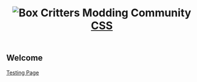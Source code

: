 <header class="bg-green text-white">
	<div class="container">
		<div class="site-head">
			<h1 class="site-title"><img class="toggler" src="https://res.boxcrittersmods.ga/bcmc-white-logo.png"
					alt="Box Critters Modding Community" data-toggle-target="#bcmc-menu" data-toggle-class="hide">
				<a href="/">CSS</a>
			</h1>
		</div>
		<nav id="bcmc-menu" class="hide nav-dropdown"></nav>
	</div>
</header>
<main>
	<div class="container">
		<h2>Welcome</h2>
		<p><a href="/test.html">Testing Page</a></p>
	</div>
</main>
<footer class="bg-green">
	<div class="container">
		<script src="https://res.boxcrittersmods.ga/footer.js"></script>
	</div>
</footer>